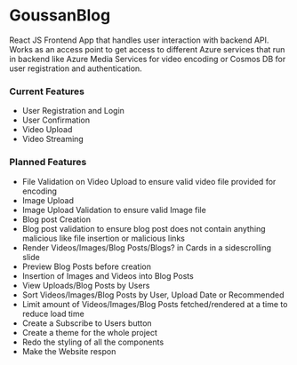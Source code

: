 # GoussanBlog

React JS Frontend App that handles user interaction with backend API. Works as an access point to get access to different Azure services that run in backend like Azure Media Services for video encoding or Cosmos DB for user registration and authentication.



### Current Features
* User Registration and Login
* User Confirmation
* Video Upload
* Video Streaming

### Planned Features
* File Validation on Video Upload to ensure valid video file provided for encoding
* Image Upload
* Image Upload Validation to ensure valid Image file
* Blog post Creation
* Blog post validation to ensure blog post does not contain anything malicious like file insertion or malicious links
* Render Videos/Images/Blog Posts/Blogs? in Cards in a sidescrolling slide
* Preview Blog Posts before creation
* Insertion of Images and Videos into Blog Posts
* View Uploads/Blog Posts by Users
* Sort Videos/Images/Blog Posts by User, Upload Date or Recommended
* Limit amount of Videos/Images/Blog Posts fetched/rendered at a time to reduce load time
* Create a Subscribe to Users button
* Create a theme for the whole project
* Redo the styling of all the components
* Make the Website respon
